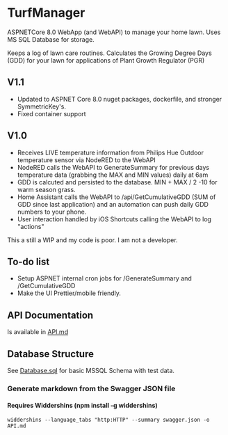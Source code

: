 # TurfManager
ASPNETCore 8.0 WebApp (and WebAPI) to manage your home lawn. 
Uses MS SQL Database for storage.

Keeps a log of lawn care routines.
Calculates the Growing Degree Days (GDD) for your lawn for applications of Plant Growth Regulator (PGR)


## V1.1 
* Updated to ASPNET Core 8.0 nuget packages, dockerfile, and stronger SymmetricKey's.
* Fixed container support

## V1.0 
* Receives LIVE temperature information from Philips Hue Outdoor temperature sensor via NodeRED to the WebAPI 
* NodeRED calls the WebAPI to GenerateSummary for previous days temperature data (grabbing the MAX and MIN values) daily at 6am
* GDD is calcuted and persisted to the database. MIN + MAX / 2 -10 for warm season grass.
* Home Assistant calls the WebAPI to /api/GetCumulativeGDD (SUM of GDD since last application) and an automation can push daily GDD numbers to your phone.
* User interaction handled by iOS Shortcuts calling the WebAPI to log "actions"

This a still a WIP and my code is poor. I am not a developer.

## To-do list

* Setup ASPNET internal cron jobs for /GenerateSummary and /GetCumulativeGDD
* Make the UI Prettier/mobile friendly.


## API Documentation
Is available in [API.md](API.md)
## Database Structure 
See [Database.sql](Database.sql) for basic MSSQL Schema with test data.


### Generate markdown from the Swagger JSON file
#### Requires Widdershins (npm install -g widdershins)
    widdershins --language_tabs "http:HTTP" --summary swagger.json -o API.md

